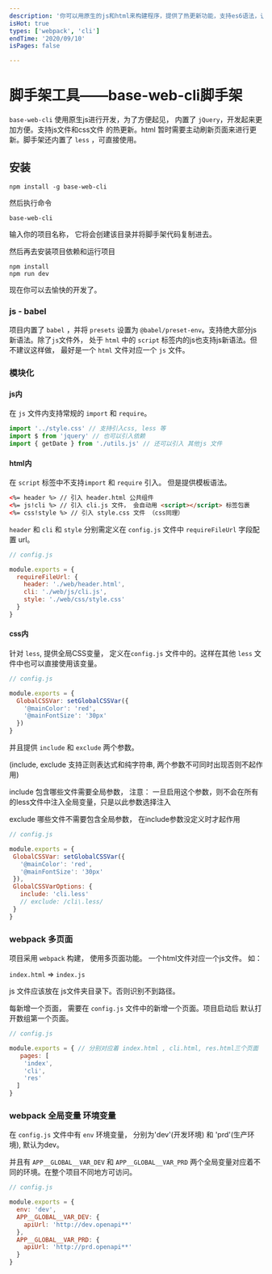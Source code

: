 ```yaml
---
description: '你可以用原生的js和html来构建程序，提供了热更新功能，支持es6语法，让你顺畅使用import，class，promise等语法，极大的提高了传统开发开发效率。'
isHot: true
types: ['webpack', 'cli']
endTime: '2020/09/10'
isPages: false

---
```


# 脚手架工具——base-web-cli脚手架


`base-web-cli` 使用原生js进行开发，为了方便起见， 内置了 `jQuery`，开发起来更加方便。支持js文件和css文件 的热更新。html 暂时需要主动刷新页面来进行更新。脚手架还内置了 `less` ，可直接使用。


## 安装

```
npm install -g base-web-cli
```

然后执行命令

```
base-web-cli
```
输入你的项目名称， 它将会创建该目录并将脚手架代码复制进去。

然后再去安装项目依赖和运行项目

```
npm install
npm run dev
```

现在你可以去愉快的开发了。

### js - babel
项目内置了 `babel` ，并将 `presets` 设置为 `@babel/preset-env`。支持绝大部分js 新语法。除了`js`文件外， 处于 `html` 中的
`script` 标签内的js也支持js新语法。但不建议这样做， 最好是一个 `html` 文件对应一个 `js` 文件。


### 模块化

#### js内

在 `js` 文件内支持常规的 `import` 和 `require`。

```js
import '../style.css' // 支持引入css, less 等
import $ from 'jquery' // 也可以引入依赖
import { getDate } from './utils.js' // 还可以引入 其他js 文件
```

#### html内

在 `script` 标签中不支持`import` 和 `require` 引入。 但是提供模板语法。

```html
<%= header %> // 引入 header.html 公共组件
<%= js!cli %> // 引入 cli.js 文件， 会自动用 <script></script> 标签包裹
<%= css!style %> // 引入 style.css 文件 （css同理）
```

`header` 和 `cli` 和 `style` 分别需定义在 `config.js` 文件中 `requireFileUrl` 字段配置 url。

```js
// config.js

module.exports = {
  requireFileUrl: {
    header: './web/header.html',
    cli: './web/js/cli.js',
    style: './web/css/style.css'
  }
}

```
#### css内
针对 `less`, 提供全局CSS变量， 定义在`config.js` 文件中的。这样在其他 `less` 文件中也可以直接使用该变量。
```js
// config.js

module.exports = {
  GlobalCSSVar: setGlobalCSSVar({
    '@mainColor': 'red',
    '@mainFontSize': '30px'
  })
}

```

并且提供 `include` 和 `exclude` 两个参数。

(include, exclude 支持正则表达式和纯字符串, 两个参数不可同时出现否则不起作用)

 include 包含哪些文件需要全局参数， 注意： 一旦启用这个参数，则不会在所有的less文件中注入全局变量，只是以此参数选择注入

 exclude 哪些文件不需要包含全局参数， 在include参数没定义时才起作用
 
 ```js
// config.js

module.exports = {
  GlobalCSSVar: setGlobalCSSVar({
    '@mainColor': 'red',
    '@mainFontSize': '30px'
  }),
  GlobalCSSVarOptions: {
    include: 'cli.less'
    // exclude: /cli\.less/
  }
}

```


### webpack 多页面
项目采用 `webpack` 构建， 使用多页面功能。 一个html文件对应一个js文件。 如：

`index.html` => `index.js`

js 文件应该放在 js文件夹目录下。否则识别不到路径。

每新增一个页面， 需要在 `config.js` 文件中的新增一个页面。项目启动后 默认打开数组第一个页面。
```js
// config.js

module.exports = { // 分别对应着 index.html , cli.html, res.html三个页面
   pages: [
    'index',
    'cli',
    'res'
  ]
}

```


### webpack 全局变量 环境变量

在 `config.js` 文件中有 `env` 环境变量， 分别为'dev'(开发环境) 和 'prd'(生产环境), 默认为dev。

并且有 `APP__GLOBAL__VAR_DEV` 和 `APP__GLOBAL__VAR_PRD` 两个全局变量对应着不同的环境。在整个项目不同地方可访问。
```js
// config.js

module.exports = {
  env: 'dev',
  APP__GLOBAL__VAR_DEV: {
    apiUrl: 'http://dev.openapi**'
  },
  APP__GLOBAL__VAR_PRD: {
    apiUrl: 'http://prd.openapi**'
  }
}
```



